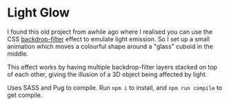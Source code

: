 # Light Glow
I found this old project from awhile ago where I realised you can use the CSS [backdrop-filter](https://developer.mozilla.org/en-US/docs/Web/CSS/backdrop-filter) effect to emulate light emission. 
So I set up a small animation which moves a colourful shape around a "glass" cuboid in the middle.

This effect works by having multiple backdrop-filter layers stacked on top of each other, giving the illusion of a 3D object being affected by light.

Uses SASS and Pug to compile. Run `npm i` to install, and `npm run compile` to get compile.
